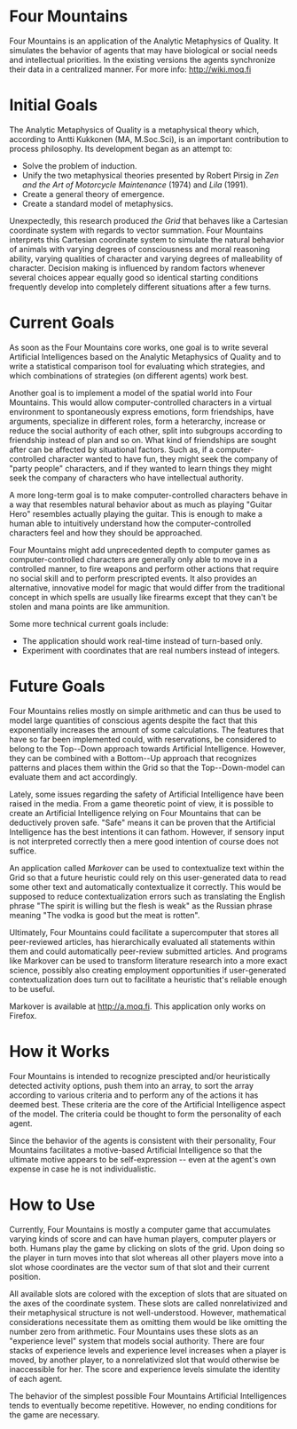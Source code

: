 Four Mountains
==============

Four Mountains is an application of the Analytic Metaphysics of Quality. It simulates the behavior of agents that may have biological or social needs and intellectual priorities. In the existing versions the agents synchronize their data in a centralized manner. For more info: http://wiki.moq.fi



Initial Goals
=============

The Analytic Metaphysics of Quality is a metaphysical theory which, according to Antti Kukkonen (MA, M.Soc.Sci), is an important contribution to process philosophy. Its development began as an attempt to:

- Solve the problem of induction.
- Unify the two metaphysical theories presented by Robert Pirsig in *Zen and the Art of Motorcycle Maintenance* (1974) and *Lila* (1991).
- Create a general theory of emergence.
- Create a standard model of metaphysics.

Unexpectedly, this research produced *the Grid* that behaves like a Cartesian coordinate system with regards to vector summation. Four Mountains interprets this Cartesian coordinate system to simulate the natural behavior of animals with varying degrees of consciousness and moral reasoning ability, varying qualities of character and varying degrees of malleability of character. Decision making is influenced by random factors whenever several choices appear equally good so identical starting conditions frequently develop into completely different situations after a few turns.



Current Goals
=============

As soon as the Four Mountains core works, one goal is to write several Artificial Intelligences based on the Analytic Metaphysics of Quality and to write a statistical comparison tool for evaluating which strategies, and which combinations of strategies (on different agents) work best.

Another goal is to implement a model of the spatial world into Four Mountains. This would allow computer-controlled characters in a virtual environment to spontaneously express emotions, form friendships, have arguments, specialize in different roles, form a heterarchy, increase or reduce the social authority of each other, split into subgroups according to friendship instead of plan and so on. What kind of friendships are sought after can be affected by situational factors. Such as, if a computer-controlled character wanted to have fun, they might seek the company of "party people" characters, and if they wanted to learn things they might seek the company of characters who have intellectual authority.

A more long-term goal is to make computer-controlled characters behave in a way that resembles natural behavior about as much as playing "Guitar Hero" resembles actually playing the guitar. This is enough to make a human able to intuitively understand how the computer-controlled characters feel and how they should be approached.

Four Mountains might add unprecedented depth to computer games as computer-controlled characters are generally only able to move in a controlled manner, to fire weapons and perform other actions that require no social skill and to perform prescripted events. It also provides an alternative, innovative model for magic that would differ from the traditional concept in which spells are usually like firearms except that they can't be stolen and mana points are like ammunition.

Some more technical current goals include:

- The application should work real-time instead of turn-based only.
- Experiment with coordinates that are real numbers instead of integers.



Future Goals
============

Four Mountains relies mostly on simple arithmetic and can thus be used to model large quantities of conscious agents despite the fact that this exponentially increases the amount of some calculations. The features that have so far been implemented could, with reservations, be considered to belong to the Top--Down approach towards Artificial Intelligence. However, they can be combined with a Bottom--Up approach that recognizes patterns and places them within the Grid so that the Top--Down-model can evaluate them and act accordingly.

Lately, some issues regarding the safety of Artificial Intelligence have been raised in the media. From a game theoretic point of view, it is possible to create an Artificial Intelligence relying on Four Mountains that can be deductively proven safe. "Safe" means it can be proven that the Artificial Intelligence has the best intentions it can fathom. However, if sensory input is not interpreted correctly then a mere good intention of course does not suffice.

An application called *Markover* can be used to contextualize text within the Grid so that a future heuristic could rely on this user-generated data to read some other text and automatically contextualize it correctly. This would be supposed to reduce contextualization errors such as translating the English phrase "The spirit is willing but the flesh is weak" as the Russian phrase meaning "The vodka is good but the meat is rotten".

Ultimately, Four Mountains could facilitate a supercomputer that stores all peer-reviewed articles, has hierarchically evaluated all statements within them and could automatically peer-review submitted articles. And programs like Markover can be used to transform literature research into a more exact science, possibly also creating employment opportunities if user-generated contextualization does turn out to facilitate a heuristic that's reliable enough to be useful.

Markover is available at http://a.moq.fi. This application only works on Firefox.



How it Works
============

Four Mountains is intended to recognize prescipted and/or heuristically detected activity options, push them into an array, to sort the array according to various criteria and to perform any of the actions it has deemed best. These criteria are the core of the Artificial Intelligence aspect of the model. The criteria could be thought to form the personality of each agent.

Since the behavior of the agents is consistent with their personality, Four Mountains facilitates a motive-based Artificial Intelligence so that the ultimate motive appears to be self-expression -- even at the agent's own expense in case he is not individualistic.



How to Use
==========

Currently, Four Mountains is mostly a computer game that accumulates varying kinds of score and can have human players, computer players or both. Humans play the game by clicking on slots of the grid. Upon doing so the player in turn moves into that slot whereas all other players move into a slot whose coordinates are the vector sum of that slot and their current position.

All available slots are colored with the exception of slots that are situated on the axes of the coordinate system. These slots are called nonrelativized and their metaphysical structure is not well-understood. However, mathematical considerations necessitate them as omitting them would be like omitting the number zero from arithmetic. Four Mountains uses these slots as an "experience level" system that models social authority. There are four stacks of experience levels and experience level increases when a player is moved, by another player, to a nonrelativized slot that would otherwise be inaccessible for her. The score and experience levels simulate the identity of each agent.

The behavior of the simplest possible Four Mountains Artificial Intelligences tends to eventually become repetitive. However, no ending conditions for the game are necessary.
